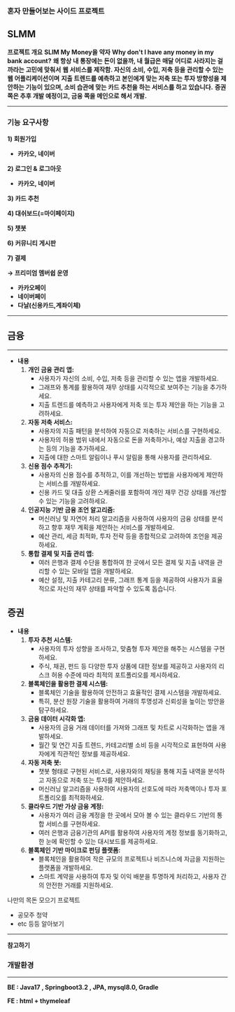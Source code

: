 ### 혼자 만들어보는 사이드 프로젝트

## SLMM

**프로젝트 개요**
**SLIM My Money을 약자**
**Why don't I have any money in my bank account?**
**왜 항상 내 통장에는 돈이 없을까, 내 월급은 매달 어디로 사라지는 걸까라는 고민에 맞춰서**
**웹 서비스를 제작함. 자신의 소비, 수입, 저축 등을 관리할 수 있는 웹 어플리케이션이며**
**지출 트렌드를 예측하고 본인에게 맞는 저축 또는 투자 방향성을 제안하는 기능이 있으며, 소비 습관에 맞는 카드 추천을 하는 서비스를 하고 있습니다.**
**증권 쪽은 추후 개발 예정이고, 금융 쪽을 메인으로 해서 개발.**

---

### **기능 요구사항**

**1) 회원가입**

- **카카오, 네이버**

**2) 로그인 & 로그아웃**

- **카카오, 네이버**

**3) 카드 추천**

**4) 대쉬보드(=마이페이지)**

**5) 챗봇**

**6) 커뮤니티 게시판**

**7) 결제**

**→ 프리미엄 멤버쉽 운영**

- **카카오페이**
- **네이버페이**
- **다날(신용카드,계좌이체)**
---

## **금융**

---

- **내용**
    1. **개인 금융 관리 앱:**
        - 사용자가 자신의 소비, 수입, 저축 등을 관리할 수 있는 앱을 개발하세요.
        - 그래프와 통계를 활용하여 재무 상태를 시각적으로 보여주는 기능을 추가하세요.
        - 지출 트렌드를 예측하고 사용자에게 저축 또는 투자 제안을 하는 기능을 고려하세요.
    2. **자동 저축 서비스:**
        - 사용자의 지출 패턴을 분석하여 자동으로 저축하는 서비스를 구현하세요.
        - 사용자의 허용 범위 내에서 자동으로 돈을 저축하거나, 예상 지출을 경고하는 등의 기능을 추가하세요.
        - 지출에 대한 스마트 알림이나 푸시 알림을 통해 사용자를 관리하세요.
    3. **신용 점수 추적기:**
        - 사용자의 신용 점수를 추적하고, 이를 개선하는 방법을 사용자에게 제안하는 서비스를 개발하세요.
        - 신용 카드 및 대출 상환 스케줄러를 포함하여 개인 재무 건강 상태를 개선할 수 있는 기능을 고려하세요.
    4. **인공지능 기반 금융 조언 알고리즘:**
        - 머신러닝 및 자연어 처리 알고리즘을 사용하여 사용자의 금융 상태를 분석하고 향후 재무 계획을 제안하는 서비스를 개발하세요.
        - 예산 관리, 세금 최적화, 투자 전략 등을 종합적으로 고려하여 조언을 제공하세요.
    5. **통합 결제 및 지출 관리 앱:**
        - 여러 은행과 결제 수단을 통합하여 한 곳에서 모든 결제 및 지출 내역을 관리할 수 있는 모바일 앱을 개발하세요.
        - 예산 설정, 지출 카테고리 분류, 그래프 통계 등을 제공하여 사용자가 효율적으로 자신의 재무 상태를 파악할 수 있도록 돕습니다.

## **증권**

- **내용**
    1. **투자 추천 시스템:**
        - 사용자의 투자 성향을 조사하고, 맞춤형 투자 제안을 해주는 시스템을 구현하세요.
        - 주식, 채권, 펀드 등 다양한 투자 상품에 대한 정보를 제공하고 사용자의 리스크 허용 수준에 따라 최적의 포트폴리오를 제시하세요.
    2. **블록체인을 활용한 결제 시스템:**
        - 블록체인 기술을 활용하여 안전하고 효율적인 결제 시스템을 개발하세요.
        - 특히, 분산 원장 기술을 활용하여 거래의 투명성과 신뢰성을 높이는 방안을 탐구하세요.
    1. **금융 데이터 시각화 앱:**
        - 사용자의 금융 거래 데이터를 가져와 그래프 및 차트로 시각화하는 앱을 개발하세요.
        - 월간 및 연간 지출 트렌드, 카테고리별 소비 등을 시각적으로 표현하여 사용자에게 직관적인 정보를 제공하세요.
    2. **자동 저축 봇:**
        - 챗봇 형태로 구현된 서비스로, 사용자와의 채팅을 통해 지출 내역을 분석하고 자동으로 저축 또는 투자를 제안하세요.
        - 머신러닝 알고리즘을 사용하여 사용자의 선호도에 따라 저축액이나 투자 포트폴리오를 최적화하세요.
    3. **클라우드 기반 가상 금융 계정:**
        - 사용자가 여러 금융 계정을 한 곳에서 모아 볼 수 있는 클라우드 기반의 통합 서비스를 구현하세요.
        - 여러 은행과 금융기관의 API를 활용하여 사용자의 계정 정보를 동기화하고, 한 눈에 확인할 수 있는 대시보드를 제공하세요.
    4. **블록체인 기반 마이크로 펀딩 플랫폼:**
        - 블록체인을 활용하여 작은 규모의 프로젝트나 비즈니스에 자금을 지원하는 플랫폼을 개발하세요.
        - 스마트 계약을 사용하여 투자 및 이익 배분을 투명하게 처리하고, 사용자 간의 안전한 거래를 지원하세요.


나만의 목돈 모으기 프로젝트
- 공모주 청약
- etc 등등 알아보기
---
**참고하기**

### **개발환경**

---

**BE : Java17 , Springboot3.2 , JPA, mysql8.0, Gradle**

**FE : html + thymeleaf**
